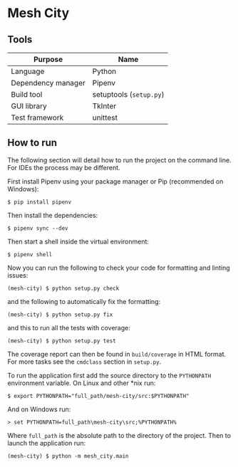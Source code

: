 # Mesh City

## Tools

| Purpose            | Name                    |
|--------------------|-------------------------|
| Language           | Python                  |
| Dependency manager | Pipenv                  |
| Build tool         | setuptools (`setup.py`) |
| GUI library        | TkInter                 |
| Test framework     | unittest                |

## How to run

The following section will detail how to run the project on the command line. For IDEs
the process may be different.

First install Pipenv using your package manager or Pip
(recommended on Windows):
```
$ pip install pipenv
```
Then install the dependencies:
```
$ pipenv sync --dev
```
Then start a shell inside the virtual environment:
```
$ pipenv shell
```
Now you can run the following to check your code for formatting and linting issues:
```
(mesh-city) $ python setup.py check
```
and the following to automatically fix the formatting:
```
(mesh-city) $ python setup.py fix
```
and this to run all the tests with coverage:
```
(mesh-city) $ python setup.py test
```
The coverage report can then be found in `build/coverage` in HTML format. For more tasks
see the `cmdclass` section in `setup.py`.

To run the application first add the source directory to the `PYTHONPATH` environment
variable. On Linux and other *nix run:
```
$ export PYTHONPATH="full_path/mesh-city/src:$PYTHONPATH"
```
And on Windows run:
```
> set PYTHONPATH=full_path\mesh-city\src;%PYTHONPATH%
```
Where `full_path` is the absolute path to the directory of the project. Then to launch
the application run:
```
(mesh-city) $ python -m mesh_city.main
```
